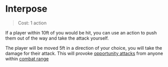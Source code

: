 # Interpose

> Cost: 1 action

If a player within 10ft of you would be hit, you can use an action to push them out of the way and take the attack yourself. 

The player will be moved 5ft in a direction of your choice, you will take the damage for their attack. This will provoke [opportunity attacks](opportunity.md) from anyone within [combat range](combat_range.md)